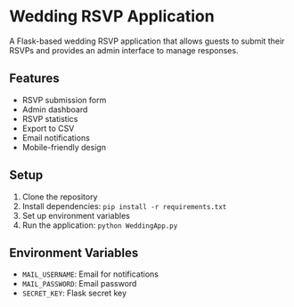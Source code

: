 # Wedding RSVP Application

A Flask-based wedding RSVP application that allows guests to submit their RSVPs and provides an admin interface to manage responses.

## Features
- RSVP submission form
- Admin dashboard
- RSVP statistics
- Export to CSV
- Email notifications
- Mobile-friendly design

## Setup
1. Clone the repository
2. Install dependencies: `pip install -r requirements.txt`
3. Set up environment variables
4. Run the application: `python WeddingApp.py`

## Environment Variables
- `MAIL_USERNAME`: Email for notifications
- `MAIL_PASSWORD`: Email password
- `SECRET_KEY`: Flask secret key
